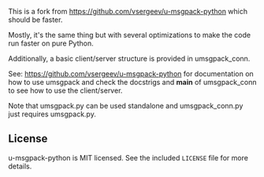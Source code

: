 This is a fork from https://github.com/vsergeev/u-msgpack-python which should be faster.

Mostly, it's the same thing but with several optimizations to make the code run faster on pure Python.

Additionally, a basic client/server structure is provided in umsgpack_conn.

See: https://github.com/vsergeev/u-msgpack-python for documentation on how to use umsgpack and
check the docstrigs and __main__ of umsgpack_conn to see how to use the client/server.

Note that umsgpack.py can be used standalone and umsgpack_conn.py just requires umsgpack.py.

## License

u-msgpack-python is MIT licensed. See the included `LICENSE` file for more details.

